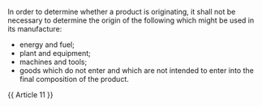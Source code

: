 
In order to determine whether a product is originating, it shall not be necessary to determine the origin of the following which might be used in its manufacture:
- energy and fuel;
- plant and equipment;
- machines and tools;
- goods which do not enter and which are not intended to enter into the final composition of the product.

{{ Article 11 }}
